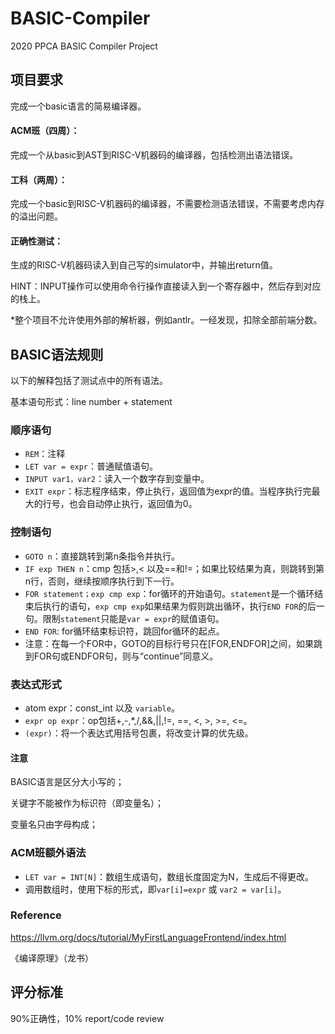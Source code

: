 # BASIC-Compiler
2020 PPCA BASIC Compiler Project

## 项目要求

完成一个basic语言的简易编译器。

#### ACM班（四周）：

完成一个从basic到AST到RISC-V机器码的编译器，包括检测出语法错误。

#### 工科（两周）：

完成一个basic到RISC-V机器码的编译器，不需要检测语法错误，不需要考虑内存的溢出问题。

#### 正确性测试：

生成的RISC-V机器码读入到自己写的simulator中，并输出return值。

HINT：INPUT操作可以使用命令行操作直接读入到一个寄存器中，然后存到对应的栈上。

*整个项目不允许使用外部的解析器，例如antlr。一经发现，扣除全部前端分数。



## BASIC语法规则

以下的解释包括了测试点中的所有语法。

基本语句形式：line number + statement

### 顺序语句

- `REM`：注释
- `LET var = expr`：普通赋值语句。
- `INPUT var1，var2`：读入一个数字存到变量中。
- `EXIT expr`：标志程序结束，停止执行，返回值为expr的值。当程序执行完最大的行号，也会自动停止执行，返回值为0。

### 控制语句

- `GOTO n`：直接跳转到第n条指令并执行。
- `IF exp THEN n`：cmp 包括>,< 以及==和!=；如果比较结果为真，则跳转到第n行，否则，继续按顺序执行到下一行。
- `FOR statement；exp cmp exp`：for循环的开始语句。`statement`是一个循环结束后执行的语句，`exp cmp exp`如果结果为假则跳出循环，执行`END FOR`的后一句。限制`statement`只能是`var = expr`的赋值语句。
- `END FOR`: for循环结束标识符，跳回for循环的起点。
- 注意：在每一个FOR中，GOTO的目标行号只在[FOR,ENDFOR]之间，如果跳到FOR句或ENDFOR句，则与“continue”同意义。

### 表达式形式

- atom expr：const_int 以及 `variable`。
- `expr op expr`：op包括+,-,*,/,&&,||,!=, ==, <, >, >=, <=。
- `(expr)`：将一个表达式用括号包裹，将改变计算的优先级。

#### 注意

BASIC语言是区分大小写的；

关键字不能被作为标识符（即变量名）；

变量名只由字母构成；

### ACM班额外语法

- `LET var = INT[N]`：数组生成语句，数组长度固定为N，生成后不得更改。
- 调用数组时，使用下标的形式，即`var[i]=expr` 或 `var2 = var[i]`。



### Reference

https://llvm.org/docs/tutorial/MyFirstLanguageFrontend/index.html

《编译原理》（龙书）

## 评分标准   

90%正确性，10% report/code review